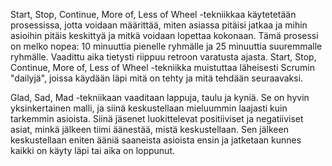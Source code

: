 Start, Stop, Continue, More of, Less of Wheel -tekniikkaa käytetetään prosessissa, jotta voidaan määrittää, miten asiassa pitäisi jatkaa ja mihin asioihin pitäis keskittyä ja mitkä voidaan lopettaa kokonaan. Tämä prosessi on melko nopea: 10 minuuttia pienelle ryhmälle ja 25 minuuttia suuremmalle ryhmälle. Vaadittu aika tietysti riippuu retroon varatusta ajasta. 
Start, Stop, Continue, More of, Less of Wheel -tekniikka muistuttaa läheisesti Scrumin "dailyjä", joissa käydään läpi mitä on tehty ja mitä tehdään seuraavaksi.

Glad, Sad, Mad -tekniikaan vaaditaan lappuja, taulu ja kyniä. Se on hyvin yksinkertainen malli, ja siinä keskustellaan mieluummin laajasti kuin tarkemmin asioista. Siinä jäsenet luokittelevat positiiviset ja negatiiviset asiat, minkä jälkeen tiimi äänestää, mistä keskustellaan. Sen jälkeen keskustellaan eniten ääniä saaneista asioista ensin ja jatketaan kunnes kaikki on käyty läpi tai aika on loppunut. 